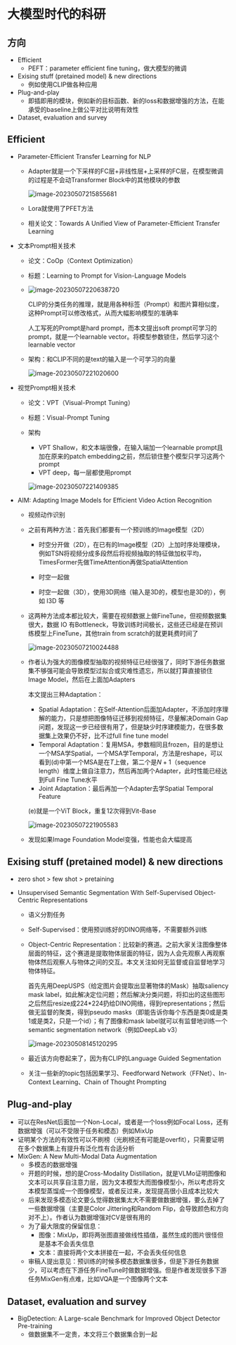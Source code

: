 # 大模型时代的科研

## 方向

- Efficient
  - PEFT：parameter efficient fine tuning，做大模型的微调
- Exising stuff (pretained model) & new directions
  - 例如使用CLIP做各种应用
- Plug-and-play
  - 即插即用的模块，例如新的目标函数、新的loss和数据增强的方法，在能承受的baseline上做公平对比说明有效性
- Dataset, evaluation and survey

## Efficient

- Parameter-Efficient Transfer Learning for NLP

  - Adapter就是一个下采样的FC层+非线性层+上采样的FC层，在模型微调的过程是不会动Transformer Block中的其他模块的参数

    ![image-20230507215855681](42-大模型时代的科研.assets/image-20230507215855681.png)

  - Lora就使用了PFET方法

  - 相关论文：Towards A Unified View of Parameter-Efficient Transfer Learning

- 文本Prompt相关技术

  - 论文：CoOp（Context Optimization）

  - 标题：Learning to Prompt for Vision-Language Models

  - ![image-20230507220638720](42-大模型时代的科研.assets/image-20230507220638720.png)

    CLIP的分类任务的推理，就是用各种标签（Prompt）和图片算相似度，这种Prompt可以修改格式，从而大幅影响模型的准确率

    人工写死的Prompt是hard prompt，而本文提出soft prompt可学习的prompt，就是一个learnable vector。将模型参数锁住，然后学习这个learnable vector

  - 架构：和CLIP不同的是text的输入是一个可学习的向量

    ![image-20230507221020600](42-大模型时代的科研.assets/image-20230507221020600.png)

- 视觉Prompt相关技术

  - 论文：VPT（Visual-Prompt Tuning）

  - 标题：Visual-Prompt Tuning

  - 架构

    - VPT Shallow，和文本端很像，在输入端加一个learnable prompt且加在原来的patch embedding之前，然后锁住整个模型只学习这两个prompt
    - VPT deep，每一层都使用prompt

    ![image-20230507221409385](42-大模型时代的科研.assets/image-20230507221409385.png)

- AIM: Adapting Image Models for Efficient Video Action Recognition

  - 视频动作识别

  - 之前有两种方法：首先我们都要有一个预训练的Image模型（2D）

    - 时空分开做（2D），在已有的Image模型（2D）上加时序处理模块，例如TSN将视频分成多段然后将视频抽取的特征做加权平均，TimesFormer先做TimeAttention再做SpatialAttention
    - 时空一起做

    - 时空一起做（3D），使用3D网络（输入是3D的，模型也是3D的），例如 I3D 等

  - 这两种方法成本都比较大，需要在视频数据上做FineTune，但视频数据集很大，数据 IO 有Bottleneck，导致训练时间极长，这些还已经是在预训练模型上FineTune，其他train from scratch的就更耗费时间了

    ![image-20230507210024488](42-大模型时代的科研.assets/image-20230507210024488.png)

  - 作者认为强大的图像模型抽取的视频特征已经很强了，同时下游任务数据集不够强可能会导致模型过拟合或灾难性遗忘，所以就打算直接锁住Image Model，然后在上面加Adapters

    本文提出三种Adaptation：

    - Spatial Adaptation：在Self-Attention后面加Adapter，不添加时序理解的能力，只是想把图像特征迁移到视频特征，尽量解决Domain Gap问题，发现这一步已经很有用了，但是缺少时序建模能力，在很多数据集上效果仍不好，比不过full fine tune model
    - Temporal Adaptation：复用MSA，参数相同且frozen，目的是想让一个MSA学Spatial，一个MSA学Temporal，方法是reshape，可以看到(d)中第一个MSA是在$T$上做，第二个是$N+1$（sequence length）维度上做自注意力，然后再加两个Adapter，此时性能已经达到Full Fine Tune水平
    - Joint Adaptation：最后再加一个Adapter去学Spatial Temporal Feature

    (e)就是一个ViT Block，重复12次得到Vit-Base

    ![image-20230507221905583](42-大模型时代的科研.assets/image-20230507221905583.png)

  - 发现如果Image Foundation Model变强，性能也会大幅提高

## Exising stuff (pretained model) & new directions

- zero shot > few shot > pretaining

- Unsupervised Semantic Segmentation With Self-Supervised Object-Centric Representations

  - 语义分割任务

  - Self-Supervised：使用预训练好的DINO网络等，不需要额外训练

  - Object-Centric Representation：比较新的赛道。之前大家关注图像整体层面的特征，这个赛道是提取物体层面的特征，因为人会先观察人再观察物体然后观察人与物体之间的交互。本文关注如何无监督或自监督地学习物体特征。

    首先先用DeepUSPS（给定图片会提取出显著物体的Mask）抽取saliency mask label，如此解决定位问题；然后解决分类问题，将扣出的这些图形之后然后resize成224\*224扔给DINO网络，得到representations；然后做无监督的聚类，得到pseudo masks（即能告诉你每个东西是类0或是类1或是类2，只是一个id）；有了图像和mask label就可以有监督地训练一个semantic segmentation network（例如DeepLab v3）

    ![image-20230508145120295](42-大模型时代的科研.assets/image-20230508145120295.png)

  - 最近该方向卷起来了，因为有CLIP的Language Guided Segmentation

  - 关注一些新的topic包括因果学习、Feedforward Network（FFNet）、In-Context Learning、Chain of Thought Prompting

## Plug-and-play

- 可以在ResNet后面加一个Non-Local，或者是一个loss例如Focal Loss，还有数据增强（可以不受限于任务和模态）例如MixUp
- 证明某个方法的有效性可以不刷榜（光刷榜还有可能是overfit），只需要证明在多个数据集上有提升有泛化性有合适分析
- MixGen: A New Multi-Modal Data Augmentation
  - 多模态的数据增强
  - 开题的时候，想的是Cross-Modality Distillation，就是VLMo证明图像和文本可以共享自注意力层，因为文本模型大而图像模型小，所以考虑将文本模型蒸馏成一个图像模型，或者反过来，发现提高很小且成本比较大
  - 后来发现多模态论文要么觉得数据集太大不需要做数据增强，要么去掉了一些数据增强（主要是Color Jittering和Random Flip，会导致颜色和方向对不上）。作者认为数据增强对CV是很有用的
  - 为了最大限度的保留信息：
    - 图像：MixUp，即将两张图直接做线性插值，虽然生成的图片很怪但是基本不会丢失信息
    - 文本：直接将两个文本拼接在一起，不会丢失任何信息
  - 审稿人提出意见：预训练的时候多模态数据集很多，但是下游任务数据少，可以考虑在下游任务FineTune时做数据增强。但是作者发现很多下游任务MixGen有点难，比如VQA是一个图像两个文本

## Dataset, evaluation and survey

- BigDetection: A Large-scale Benchmark for Improved Object Detector Pre-training
  - 做数据集不一定贵，本文将三个数据集合到一起

